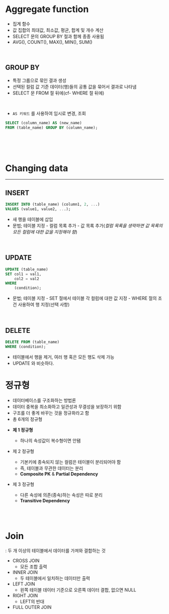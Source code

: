 # Aggregate function  
- 집계 함수
- 값 집합의 최대값, 최소값, 평균, 합계 및 개수 계산
- SELECT 문의 GROUP BY 절과 함께 종종 사용됨
- AVG(), COUNT(), MAX(), MIN(), SUM()

<br>

## GROUP BY
- 특정 그룹으로 묶인 결과 생성
- 선택된 컬럼 값 기준 데이터(행)들의 공통 값을 묶어서 결과로 나타냄
- SELECT 문 FROM 절 뒤에(cf- WHERE 절 뒤에)
<br>

* `AS 키워드` 를 사용하여 임시로 변경, 조회
```sql
SELECT (column_name) AS (new_name)
FROM (table_name) GROUP BY (column_name);
```

<br><br><br>

# Changing data  
<hr>

## INSERT  
```sql
INSERT INTO (table_name) (column1, 2, ...)
VALUES (value1, value2, ...);
```  
- 새 행을 테이블에 삽입
- 문법; 테이블 지정 - 컬럼 목록 추가 - 값 목록 추가(*컬럼 목록을 생략하면 값 목록의 모든 컬럼에 대한 값을 지정해야 함*)
<br>

## UPDATE
```sql
UPDATE (table_name)
SET col1 = val1,
    col2 = val2
WHERE
    (condition);
```  
- 문법; 테이블 지정 - SET 절에서 테이블 각 컬럼에 대한 값 지정 - WHERE 절의 조건 사용하여 행 지정(선택 사항)  
<br>


## DELETE  
```sql
DELETE FROM (table_name)
WHERE (condition);
```  
- 테이블에서 행을 제거, 여러 행 혹은 모든 행도 삭제 가능
- UPDATE 와 비슷하다.


# 정규형
- 데이터베이스를 구조화하는 방법론
- 데이터 중복을 최소화하고 일관성과 무결성을 보장하기 위함
- 구조를 더 좋게 바꾸는 것을 정규화라고 함
- 총 6개의 정규형


* **제 1 정규형**  
    - 하나의 속성값이 복수형이면 안됌

* 제 2 정규형
    - 기본키에 종속되지 않는 컬럼은 테이블이 분리되어야 함
    - 즉, 테이블과 무관한 데이터는 분리
    - **Composite PK** & **Partial Dependency**

* 제 3 정규형
    - 다른 속성에 의존(종속)하는 속성은 따로 분리
    - **Transitive Dependency**

<br><br>

# Join  
: 두 개 이상의 테이블에서 데이터를 가져와 결합하는 것

- CROSS JOIN
    - 모든 조합 출력
- INNER JOIN
    - 두 테이블에서 일치하는 데이터만 출력
- LEFT JOIN
    - 왼쪽 테이블 데이터 기준으로 오른쪽 데이터 결합, 없으면 NULL
- RIGHT JOIN
    - LEFT의 반대
- FULL OUTER JOIN
